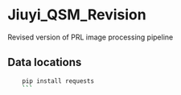 # Jiuyi_QSM_Revision
Revised version of PRL image processing pipeline
## Data locations
```bash
    pip install requests
    ```
